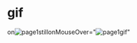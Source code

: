 # gif
on![page1still](https://user-images.githubusercontent.com/85131092/120537710-9b7aa300-c3b3-11eb-94ac-f011cc06376b.gif)onMouseOver="![page1gif](https://user-images.githubusercontent.com/85131092/120537749-a6353800-c3b3-11eb-918a-fd6fbaaa126b.gif)"


